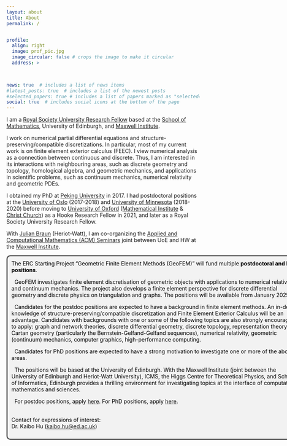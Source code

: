 ```yaml
---
layout: about
title: About
permalink: /


profile:
  align: right
  image: prof_pic.jpg
  image_circular: false # crops the image to make it circular
  address: >
 


news: true  # includes a list of news items
#latest_posts: true  # includes a list of the newest posts
#selected_papers: true # includes a list of papers marked as "selected={true}"
social: true  # includes social icons at the bottom of the page
---
```

 

I am a <a href='https://royalsociety.org/grants/university-research/'>Royal Society University Research Fellow</a> based at the [School of Mathematics](https://www.maths.ed.ac.uk), University of Edinburgh, and [Maxwell Institute](https://www.maxwell.ac.uk/).


I work on numerical partial differential equations and structure-preserving/compatible discretizations. In particular, most of my current work is on finite element exterior calculus (FEEC). I view numerical analysis as a connection between continuous and discrete. Thus, I am interested in its interactions with neighbouring areas, such as discrete geometry and topology, homological algebra, and geometric mechanics, and applications in scientific problems, such as continuum mechanics, numerical relativity and geometric PDEs.  

I obtained my PhD at <a href='https://bicmr.pku.edu.cn'>Peking University</a> in 2017. I had postdoctoral positions at the <a href='https://www.mn.uio.no/math/english/'>University of Oslo</a> (2017-2018) and <a href='https://cse.umn.edu/math'>   University of Minnesota</a> (2018-2020) before moving to <a href='https://www.ox.ac.uk'>   University of Oxford</a>  (<a href='https://www.maths.ox.ac.uk'>Mathematical Institute</a> & <a href='https://www.chch.ox.ac.uk'>Christ Church</a>)  as a Hooke Research Fellow in 2021, and later as a Royal Society University Research Fellow. 


 With <a href='http://www.macs.hw.ac.uk/~jb2055/index.htm'>Julian Braun</a> (Heriot-Watt), I am co-organizing the <a href='https://www.maths.ed.ac.uk/school-of-mathematics/events/acm'>Applied and Computational Mathematics (ACM) Seminars</a> joint between UoE and HW at the <a href='https://www.maxwell.ac.uk'>Maxwell Institute</a>. 


 
<style>
  .bottom-three {
     margin-bottom: 0.2cm;
  }
</style>


<html lang="en">
  <head>
    <meta charset="UTF-8" />
    <meta name="viewport" content="width=device-width, initial-scale=1.0" />
    <title>Page Title</title>
    <style>
      /* Whatever that is inside this <style> tag is all styling for your markup / content structure.
      /* The . with the boxed represents that it is a class */
      .boxed {
        background: #F2F2F2;
        color: black;
        border: 3px solid #535353;
        margin: 0px auto;
        width: 756px;
        padding: 10px;
        border-radius: 10px;
      }
    </style>
  </head>
  <body>
    <!-- This is the markup of your box, in simpler terms the content structure. -->
    <div class="boxed">
The ERC Starting Project “Geometric Finite Element Methods (GeoFEM)” will fund multiple <b>postdoctoral and PhD positions</b>.  <br />

&nbsp;
GeoFEM investigates finite element discretisation of geometric objects with applications to numerical relativity and continuum mechanics. The project also develops a finite element perspective for discrete differential geometry and discrete physics on triangulation and graphs. The positions will be available from January 2025. <br /> 

&nbsp;
Candidates for the postdoc positions are expected to have a background in finite element methods. An in-depth knowledge of structure-preserving/compatible discretization and Finite Element Exterior Calculus will be an advantage. Candidates with backgrounds with one or some of the following topics are also strongly encouraged to apply: graph and network theories, discrete differential geometry, discrete topology, representation theory and Cartan geometry (particularly the Bernstein-Gelfand-Gelfand sequences), numerical relativity, geometric (continuum) mechanics, computer graphics, high-performance computing. <br /> 

&nbsp;
Candidates for PhD positions are expected to have a strong motivation to investigate one or more of the above areas. <br /> 

&nbsp;
The positions will be based at the University of Edinburgh. With the Maxwell Institute (joint between the University of Edinburgh and Heriot-Watt University), ICMS, the Higgs Centre for Theoretical Physics, and School of Informatics, Edinburgh provides a thrilling environment for investigating topics at the interface of computational mathematics and sciences.<br /> 

&nbsp;
For postdoc positions, apply <a href='https://elxw.fa.em3.oraclecloud.com/hcmUI/CandidateExperience/en/sites/CX_1001/job/11638'>here</a>. For PhD positions, apply <a href='https://postgraduate.degrees.ed.ac.uk/?r=site/view&edition=2024&id=511'>here</a>. <br /> <br />

Contact for expressions of interest:<br />
Dr. Kaibo Hu (kaibo.hu@ed.ac.uk)
    </div>
  </body>
</html>

<p class="bottom-three">
 
</p>
 
 

 
